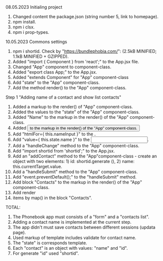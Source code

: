08.05.2023
Initialing project
1. Changed content the package.json (string number 5, link to homepage).
2. npm install.
3. npm i clsx.
4. npm i prop-types.

10.05.2023
Commons settings
1. npm i shortid. Check by "https://bundlephobia.com/": (2.5kB MINIFIED; 1.1kB MINIFIED + GZIPPED).
2. Added "import { Component } from 'react';" to the App.jsx file.
3. Changed "App" component to component-class.
4. Added "export class App;" to the App.jsx.
5. Added "extends Component" for "App" component-class
6. Add "state" to the "App" component-class.
7. Add the method render() to the "App" component-class.

Step 1 "Adding name of a contact and show list contacts"
1. Added a markup to the render() of "App" component-class.
2. Added the values to the "state" of the "App" component-class.
3. Added <label> "Name" to the markup in the render() of the "App" component-class.
4. Added <button type="submit"> to the markup in the render() of the "App" component-class.
5. Add "htmlFor={ this.nameInput }" to the <label>.
6. Add "value={ this.state.name }" to the <input>.
7. Add a "handleChange" method to the "App" component-class.
8. Add "import shortid from 'shortid';" to the App.jsx.
9. Add an "addContact" method to the "App"component-class - create an object with two elements: 1) id: shortid.generate
   (), 2) name: this.currentTarget.value.
10. Add a "handleSubmit" method to the "App" component-class.
11. Add "event.preventDefault();" to the "handleSubmit" method.
12. Add block "Contacts" to the markup in the render() of the "App" component-class.
13. Add render <li> items by map() in the block "Contacts".

TOTAL:
1. The Phonebook app must consists of a "form" and a "contacts list".
2. Adding a contact name is implemented at the current step.
3. The app didn't must save contacts between different sessions (updata page).
4. Used markup of template includes validate for contact name.
5. The "state" is corresponds template.
6. Each "contact" is an object with values: "name" and "id".
7. For generate "id" used "shortid".